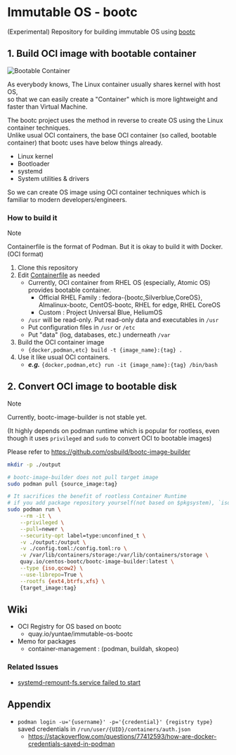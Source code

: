# Immutable OS - bootc

(Experimental) Repository for building immutable OS using [bootc](https://bootc-dev.github.io/)

## 1. Build OCI image with bootable container

![Bootable Container](https://developers.redhat.com/sites/default/files/styles/article_floated/public/image1_62.png.webp?itok=c0vYglLs)

As everybody knows, The Linux container usually shares kernel with host OS,  
so that we can easily create a "Container" which is more lightweight and faster than Virtual Machine.

The bootc project uses the method in reverse to create OS using the Linux container techniques.  
Unlike usual OCI containers, the base OCI container (so called, bootable container) that bootc uses have below things already.

- Linux kernel
- Bootloader
- systemd
- System utilities & drivers

So we can create OS image using OCI container techniques which is familiar to modern developers/engineers.

### How to build it

> [!NOTE]
> Containerfile is the format of Podman. But it is okay to build it with Docker. (OCI format)

1. Clone this repository
2. Edit [Containerfile](./Containerfile) as needed
   - Currently, OCI container from RHEL OS (especially, Atomic OS) provides bootable container.
     - Official RHEL Family : fedora-{bootc,Silverblue,CoreOS}, Almalinux-bootc, CentOS-bootc, RHEL for edge, RHEL CoreOS
     - Custom : Project Universal Blue, HeliumOS
   - `/usr` will be read-only. Put read-only data and executables in `/usr`
   - Put configuration files in `/usr` or `/etc`
   - Put "data" (log, databases, etc.) underneath `/var`
3. Build the OCI container image
   - `{docker,podman,etc} build -t {image_name}:{tag} .`
4. Use it like usual OCI containers.
   - ***e.g.*** `{docker,podman,etc} run -it {image_name}:{tag} /bin/bash`

## 2. Convert OCI image to bootable disk

> [!NOTE]
> Currently, bootc-image-builder is not stable yet.
>
> (It highly depends on podman runtime which is popular for rootless, even though it uses `privileged` and `sudo` to convert OCI to bootable images)

Please refer to https://github.com/osbuild/bootc-image-builder

```bash
mkdir -p ./output

# bootc-image-builder does not pull target image
sudo podman pull {source_image:tag}

# It sacrifices the benefit of rootless Container Runtime
# if you add package repository yourself(not based on $pkgsystem), `iso` option makes problems sometimes
sudo podman run \
    --rm -it \
    --privileged \
    --pull=newer \
    --security-opt label=type:unconfined_t \
    -v ./output:/output \
    -v ./config.toml:/config.toml:ro \
    -v /var/lib/containers/storage:/var/lib/containers/storage \
    quay.io/centos-bootc/bootc-image-builder:latest \
    --type {iso,qcow2} \
    --use-librepo=True \
    --rootfs {ext4,btrfs,xfs} \
    {target_image:tag}
```

## Wiki

- OCI Registry for OS based on bootc
  - quay.io/yuntae/immutable-os-bootc
- Memo for packages
  - container-management : (podman, buildah, skopeo)

### Related Issues

- [systemd-remount-fs.service failed to start](https://discussion.fedoraproject.org/t/systemd-remount-fs-service-failed-to-start/148619)

## Appendix

- `podman login -u='{username}' -p='{credential}' {registry type}` saved credentials in `/run/user/{UID}/containers/auth.json`
  - https://stackoverflow.com/questions/77412593/how-are-docker-credentials-saved-in-podman
